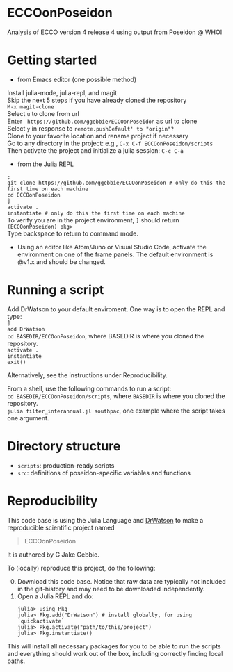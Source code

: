 # ECCOonPoseidon

Analysis of ECCO version 4 release 4 using output from Poseidon @ WHOI

# Getting started

* from Emacs editor (one possible method)

Install julia-mode, julia-repl, and magit \
Skip the next 5 steps if you have already cloned the repository \
`M-x magit-clone` \
Select `u` to clone from url\
Enter ` https://github.com/ggebbie/ECCOonPoseidon` as url to clone \
Select `y` in response to `remote.pushDefault' to "origin"?` \
Clone to your favorite location and rename project if necessary \
Go to any directory in the project: e.g., `C-x C-f ECCOonPoseidon/scripts`\
Then activate the project and initialize a julia session: `C-c C-a`

* from the Julia REPL

`;`\
`git clone https://github.com/ggebbie/ECCOonPoseidon # only do this the first time on each machine`\
`cd ECCOonPoseidon`\
`]`\
`activate .`\
`instantiate # only do this the first time on each machine`\
To verify you are in the project environment, `]` should return `(ECCOonPoseidon) pkg>`\
Type backspace to return to command mode.

* Using an editor like Atom/Juno or Visual Studio Code, activate the environment on one of the frame panels. The default environment is @v1.x and should be changed.

# Running a script

Add DrWatson to your default enviroment.
One way is to open the REPL and type:\
`]` \
`add DrWatson`\
`cd BASEDIR/ECCOonPoseidon`, where BASEDIR is where you cloned the repository.\
`activate .`\
`instantiate`\
`exit()`

Alternatively, see the instructions under Reproducibility.

From a shell, use the following commands to run a script:\
`cd BASEDIR/ECCOonPoseidon/scripts`, where `BASEDIR` is where you cloned the repository.\
`julia filter_interannual.jl southpac`, one example where the script takes one argument.

# Directory structure
- `scripts`: production-ready scripts
- `src`: definitions of poseidon-specific variables and functions

# Reproducibility

This code base is using the Julia Language and [DrWatson](https://juliadynamics.github.io/DrWatson.jl/stable/)
to make a reproducible scientific project named
> ECCOonPoseidon

It is authored by G Jake Gebbie.

To (locally) reproduce this project, do the following:

0. Download this code base. Notice that raw data are typically not included in the
   git-history and may need to be downloaded independently.
1. Open a Julia REPL and do:
   ```
   julia> using Pkg
   julia> Pkg.add("DrWatson") # install globally, for using `quickactivate`
   julia> Pkg.activate("path/to/this/project")
   julia> Pkg.instantiate()
   ```

This will install all necessary packages for you to be able to run the scripts and
everything should work out of the box, including correctly finding local paths.
